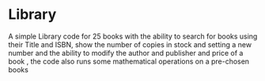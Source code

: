 # Library
A simple Library code for 25 books with the ability to search for books using their Title and ISBN, show the number of copies in stock and setting a new number and the ability to modify the author and publisher and price of a book , the code also runs some mathematical operations on a pre-chosen books

